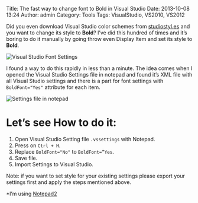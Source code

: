 Title: The fast way to change font to Bold in Visual Studio
Date: 2013-10-08 13:24
Author: admin
Category: Tools
Tags: VisualStudio, VS2010, VS2012

Did you even download Visual Studio color schemes from [studiostyl.es](http://studiostyl.es/) and you want to change its style to **Bold**? I’ve did this hundred of times and
it’s boring to do it manually by going throw even Display Item and set its style to **Bold**.

![Visual Studio Font Settings]({filename}/images/SNAG0017.png)

I found a way to do this rapidly in less than a minute. The idea comes when I opened the Visual Studio Settings file in notepad and found it’s XML file with all Visual Studio settings and there is a part for font settings with `BoldFont="Yes"` attribute for each item.

![Settings file in notepad]({filename}/images/SNAG0018.png)

# Let’s see How to do it:

1.  Open Visual Studio Setting file `.vssettings` with Notepad.
2.  Press on `Ctrl + H`.
3.  Replace `BoldFont="No"` to `BoldFont=”Yes`.
4.  Save file.
5.  Import Settings to Visual Studio.

Note: if you want to set style for your existing settings please export your settings first and apply the steps mentioned above.

\*I’m using [Notepad2](http://www.flos-freeware.ch/notepad2.html)
